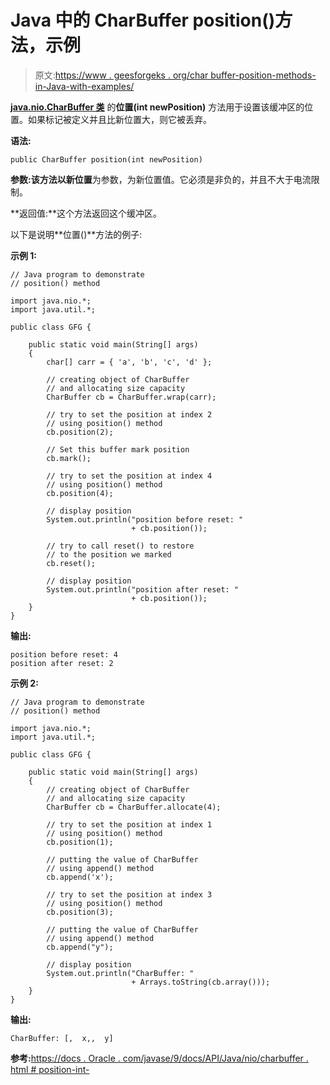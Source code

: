 # Java 中的 CharBuffer position()方法，示例

> 原文:[https://www . geesforgeks . org/char buffer-position-methods-in-Java-with-examples/](https://www.geeksforgeeks.org/charbuffer-position-methods-in-java-with-examples/)

**[java.nio.CharBuffer 类](https://www.geeksforgeeks.org/tag/java-charbuffer/)** 的**位置(int newPosition)** 方法用于设置该缓冲区的位置。如果标记被定义并且比新位置大，则它被丢弃。

**语法:**

```
public CharBuffer position(int newPosition)
```

**参数:**该方法以**新位置**为参数，为新位置值。它必须是非负的，并且不大于电流限制。

**返回值:**这个方法返回这个缓冲区。

以下是说明**位置()**方法的例子:

**示例 1:**

```
// Java program to demonstrate
// position() method

import java.nio.*;
import java.util.*;

public class GFG {

    public static void main(String[] args)
    {
        char[] carr = { 'a', 'b', 'c', 'd' };

        // creating object of CharBuffer
        // and allocating size capacity
        CharBuffer cb = CharBuffer.wrap(carr);

        // try to set the position at index 2
        // using position() method
        cb.position(2);

        // Set this buffer mark position
        cb.mark();

        // try to set the position at index 4
        // using position() method
        cb.position(4);

        // display position
        System.out.println("position before reset: "
                           + cb.position());

        // try to call reset() to restore
        // to the position we marked
        cb.reset();

        // display position
        System.out.println("position after reset: "
                           + cb.position());
    }
}
```

**输出:**

```
position before reset: 4
position after reset: 2

```

**示例 2:**

```
// Java program to demonstrate
// position() method

import java.nio.*;
import java.util.*;

public class GFG {

    public static void main(String[] args)
    {
        // creating object of CharBuffer
        // and allocating size capacity
        CharBuffer cb = CharBuffer.allocate(4);

        // try to set the position at index 1
        // using position() method
        cb.position(1);

        // putting the value of CharBuffer
        // using append() method
        cb.append('x');

        // try to set the position at index 3
        // using position() method
        cb.position(3);

        // putting the value of CharBuffer
        // using append() method
        cb.append("y");

        // display position
        System.out.println("CharBuffer: "
                           + Arrays.toString(cb.array()));
    }
}
```

**输出:**

```
CharBuffer: [,  x,,  y]

```

**参考:**[https://docs . Oracle . com/javase/9/docs/API/Java/nio/charbuffer . html # position-int-](https://docs.oracle.com/javase/9/docs/api/java/nio/CharBuffer.html#position-int-)